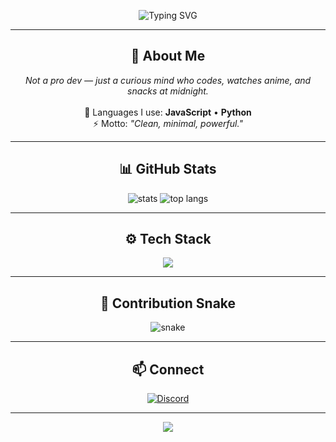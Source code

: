 <p align="center">
  <img src="https://readme-typing-svg.herokuapp.com?font=Fira+Code&pause=1000&color=6A5ACD&center=true&vCenter=true&width=500&lines=Hey+I'm+Ha+Thu;Code.+Anime.+Repeat.;Exploring+JS+%26+Python" alt="Typing SVG" />
</p>

---

<h2 align="center">👤 About Me</h2>

<p align="center">
  <i>Not a pro dev — just a curious mind who codes, watches anime, and snacks at midnight.</i><br><br>
  🖤 Languages I use: <b>JavaScript</b> • <b>Python</b><br>
  ⚡ Motto: <i>"Clean, minimal, powerful."</i>
</p>

---

<h2 align="center">📊 GitHub Stats</h2>

<p align="center">
  <picture>
    <source 
      srcset="https://github-readme-stats.vercel.app/api?username=HaThuDangIu&show_icons=true&hide_border=true&theme=github_dark&title_color=6A5ACD&icon_color=6A5ACD" 
      media="(prefers-color-scheme: dark)" />
    <source 
      srcset="https://github-readme-stats.vercel.app/api?username=HaThuDangIu&show_icons=true&hide_border=true&theme=default&title_color=6A5ACD&icon_color=6A5ACD" 
      media="(prefers-color-scheme: light)" />
    <img src="https://github-readme-stats.vercel.app/api?username=HaThuDangIu&show_icons=true&hide_border=true" alt="stats"/>
  </picture>
  
  <picture>
    <source 
      srcset="https://github-readme-stats.vercel.app/api/top-langs/?username=HaThuDangIu&layout=compact&hide_border=true&theme=github_dark&title_color=6A5ACD" 
      media="(prefers-color-scheme: dark)" />
    <source 
      srcset="https://github-readme-stats.vercel.app/api/top-langs/?username=HaThuDangIu&layout=compact&hide_border=true&theme=default&title_color=6A5ACD" 
      media="(prefers-color-scheme: light)" />
    <img src="https://github-readme-stats.vercel.app/api/top-langs/?username=HaThuDangIu&layout=compact&hide_border=true" alt="top langs"/>
  </picture>
</p>

---

<h2 align="center">⚙️ Tech Stack</h2>

<p align="center">
  <img src="https://skillicons.dev/icons?i=js,python,vscode,linux,git,github&theme=dark" />
</p>

---

<h2 align="center">🐍 Contribution Snake</h2>

<p align="center">
  <picture>
    <source media="(prefers-color-scheme: dark)" srcset="https://raw.githubusercontent.com/HaThuDangIu/HaThuDangIu/output/github-contribution-grid-snake-dark.svg" />
    <source media="(prefers-color-scheme: light)" srcset="https://raw.githubusercontent.com/HaThuDangIu/HaThuDangIu/output/github-contribution-grid-snake.svg" />
    <img alt="snake" src="https://raw.githubusercontent.com/HaThuDangIu/HaThuDangIu/output/github-contribution-grid-snake.svg" />
  </picture>
</p>

---

<h2 align="center">📫 Connect</h2>

<p align="center">
  <a href="https://discord.com/users/harryhathu._.">
    <img src="https://img.shields.io/badge/Discord-harryhathu.__.-6A5ACD?style=for-the-badge&logo=discord&logoColor=white" alt="Discord"/>
  </a>
</p>

---

<p align="center">
  <img src="https://komarev.com/ghpvc/?username=HaThuDangIu&label=Profile%20views&color=6A5ACD&style=flat-square" />
</p>
